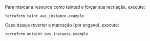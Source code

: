 Para marcar a resource como tainted e forçar sua recriação, execute:

```
terraform taint aws_instance.example
```

Caso deseje reverter a marcação (por engano), execute:
```
terraform untaint aws_instance.example
```